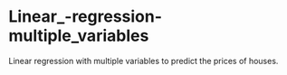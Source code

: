# Linear_-regression-multiple_variables
Linear regression with multiple variables to predict the prices of houses.
